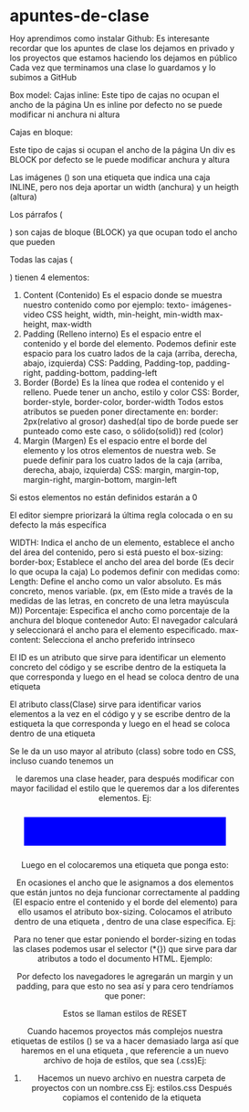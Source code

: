# apuntes-de-clase

Hoy aprendimos como instalar Github:
 Es interesante recordar que los apuntes de clase los dejamos en privado y los proyectos que estamos haciendo los dejamos en público
 Cada vez que terminamos una clase lo guardamos y lo subimos a GitHub




Box model: 
Cajas inline: <span></span>
 Este tipo de cajas no ocupan el ancho de la página 
Un <span></span> es inline por defecto no se puede modificar ni anchura ni altura

Cajas en bloque: <div></div>
 Este tipo de cajas si ocupan el ancho de la página 
Un div es BLOCK por defecto se le puede modificar anchura y altura 

Las imágenes (<img></img>) son una etiqueta que indica una caja INLINE, pero nos deja aportar un width (anchura) y un heigth (altura)

Los párrafos (<p></p>) son cajas de bloque (BLOCK) ya que ocupan todo el ancho que pueden

Todas las cajas (<div></div>) tienen 4 elementos:
1. Content (Contenido)
Es el espacio donde se muestra nuestro contenido como por ejemplo: texto- imágenes-video CSS height, width, min-height, min-width max-height, max-width
2. Padding (Relleno interno)
Es el espacio entre el contenido y el borde del elemento. Podemos definir este espacio para los cuatro lados de la caja (arriba, derecha, abajo, izquierda) CSS: Padding, Padding-top, padding-right, padding-bottom, padding-left
3. Border (Borde)
Es la línea que rodea el contenido y el relleno. Puede tener un ancho, estilo y color
CSS: Border, border-style, border-color, border-width
Todos estos atributos se pueden poner directamente en:
   border: 2px(relativo al grosor) dashed(al tipo de borde puede ser punteado como este caso, o sólido(solid)) red (color)
4. Margin (Margen)
Es el espacio entre el borde del elemento y los otros elementos de nuestra web. Se puede definir para los cuatro lados de la caja (arriba, derecha, abajo, izquierda)
CSS: margin, margin-top, margin-right, margin-bottom, margin-left

Si estos elementos no están definidos estarán a 0

El editor siempre priorizará la última regla colocada o en su defecto la más específica

WIDTH:
Indica el ancho de un elemento, establece el ancho del área del contenido, pero si está puesto el box-sizing: border-box; Establece el ancho del area del borde (Es decir lo que ocupa la caja)
Lo podemos definir con medidas como:
 Length: Define el ancho como un valor absoluto. Es más concreto, menos variable. (px, em (Esto mide a través de la medidas de las letras, en concreto de una letra mayúscula M))
 Porcentaje: Especifica el ancho como porcentaje de la anchura del bloque contenedor
 Auto: El navegador calculará y seleccionará el ancho para el elemento especificado.
 max-content: Selecciona el ancho preferido intrínseco


El ID es un atributo que sirve para identificar un elemento concreto del código y se escribe dentro de la estiqueta la que corresponda y luego en el head se coloca dentro de una etiqueta <style> en el <head> se colocará una almohadilla antes del nombre que hayamos escogido para referenciarlo. Ejemplo:
Primero colocamos esto en el body:
<body>
 <div id="mifooter">
    Contenido 4
    </div>
</body>
Después colocamos esto en el head:
<head>
<style>
    #mifooter {
            background-color: aquamarine;
            margin: 20px;
            padding: 20px;

        }
</style>
</head>

El atributo class(Clase) sirve para identificar varios elementos a la vez en el código y y se escribe dentro de la estiqueta la que corresponda y luego en el head se coloca dentro de una etiqueta <style> en el <head> se colocará un punto(.) antes del nombre que hayamos designado para para referenciarlo. Ejemplo:
Primero colocamos esto en el body:

<body> 
<div class="contenido">
Contenido 1
</div>

<div class="contenido">
    Contenido 2
</div>

<div class="contenido">
    Contenido 3
</div>
</body>

Después colocamos esto en el head, dentro de una etiqueta <style></style>
<style>
.contenido {
            background-color: blue;
            margin: 25px;
            padding: 25px;
            color: white;
            
        }  
        
 </style>

Se le da un uso mayor al atributo (class) sobre todo en CSS, incluso cuando tenemos un <header> le daremos una clase header, para después modificar con mayor facilidad el estilo que le queremos dar a los diferentes elementos. Ej:
  <header class="header"> </header>
Luego en el <head> colocaremos una etiqueta <style></style> que ponga esto:
<style>
  .header{
            background-color: blue;
            margin: 25px;
            padding: 25px;
            color: white;
  }
</style>




En ocasiones el ancho que le asignamos a dos elementos que están juntos no deja funcionar correctamente al padding (El espacio entre el contenido y el borde del elemento) para ello usamos el atributo box-sizing. Colocamos el atributo dentro de una etiqueta <style></style>, dentro de una clase específica. Ej:
<style>
    
        .div1{
            border: 2px dashed red;
            padding:5px;
            width: 200px;
            box-sizing: border-box;
        }

        .div2{
            border:2px dashed green;
            padding:25px;
            width:200px;
            /*Si queremos incluir el padding dentro del ancho total usamos box sizing border box*/
            box-sizing: border-box;
            
        }
</style>
Para no tener que estar poniendo el border-sizing en todas las clases podemos usar el selector (*{}) que sirve para dar atributos a todo el documento HTML. Ejemplo:
<style>
*{
       box-sizing: border-box; 
    }
</style>





Por defecto los navegadores le agregarán un margin y un padding, para que esto no sea así y para cero tendríamos que poner:
  <style> 
   *{
    box-sizing:border-box;
    margin:0px;
    padding: 0px;
    }
    </style>
Estos se llaman estilos de RESET




Cuando hacemos proyectos más complejos nuestra etiquetas de estilos (<style></style>) se va a hacer demasiado larga así que haremos en el <head> una etiqueta <link>, que referencie a un nuevo archivo de hoja de estilos, que sea (.css)Ej:
1. Hacemos un nuevo archivo en nuestra carpeta de proyectos con un nombre.css Ej:
    estilos.css
Después copiamos el contenido de la etiqueta <style>, SIN LA ETIQUETA <style> ya que esta es una etiqueta HTML, y estamos trabajando con un archivo CSS
2. Una vez hecho esto abrimos una estiqueta <link> en el <head> y referenciamos en el (href=) la ruta del archivo Ej:
    <link rel="stlyesheet" href="estilos.css">

3. Podremos borrar la etiqueta <style> del documento HTML, recordando que todo lo relativo a esta etiqueta lo añadiremos al documento CSS
Siempre está bien crear una carpeta dentro de nuestro proyecto llamada CSS que contenga nuestros archivos CSS


Posición relativa vs Posición absoluta
    <link rel="stlyesheet" href="./css/estilos.css">
    <!--posición relativa: inicia desde el archivo que lo está usando-->
    <!--el (./) indica la carpeta del proyecto que estoy usando-->
    <link rel="stlyesheet" href="/dia6/css/estilos.css">
    <!--posición absoluta: inicia desde la carpeta raíz de mi servidor web -->

    para subir una carpeta en la organización pongo: (../)
    Para subir 2 carpetas en la organización pongo: (../../) etc...
La MÁS RECOMENDABLE es: La posición RELATIVA

 

Si queremos que un elemento tenga más de una clase se le pueden sumar clases de la siguiente manera:
<div class="divVerde caja">
       hola soy el contenido 1! 
     </div>
Si queremos modificar un elemento con unas clases específicas, lo hacemos de esta manera:
1. En el HTML, en el <body> colocamos esto:
<body>
 <div class="divVerde caja resaltada">
        hola soy el contenido 2! 
      </div>
</body>
2. En el archivo.css colocamos esto:
.divVerde.caja.resaltada{
        border: 5px dashed blue 
     }
SI LE DAMOS MÁS DE UNA CLASE A UNA ETIQUETA LA COMÚN A TODAS DEBE IR LA PRIMERA EN LA HOJA DE ESTILOS (.css) Y DE FORMA DESCENDENTE CON LAS CLASES MÁS ESPECÍFICAS.
Si hacemos un <div> dentro de otro <div>, y el <div> padre tiene unas clases, y el <div> hijo tiene otra clase específica, se hará así:
1. En el HTML en el <body> irá así:
<div class="divVerde caja">
        <div class="resaltada">
        hola soy el div verde caja y resaltada
      </div>
      </div>
2. En el CSS irá así:
.divVerde.caja .resaltada{
        border: 5px solid rgb(60, 255, 0);
     }






Si le damos a algo un atributo display pero no queremos que se vea, en una etiqueta style, le ponemos display: none




Si tenemos problemas para el tamaño de nuestro fondo (background) utilizaremos el background size, tenemos varias opciones:
  - background-size: contain; (Ocupa la pantalla entera repitiendo la imagen)
  - background-size: contain; (Ocupa solo el tamaño de la imagen)
    background-repeat: no-repeat;
  - background-size: cover; (Cubre todo el fondo pero con la imagen recortada)
  - background-size: 30%; (Cube el fondo con las imágenes representadas en un 30%)
  - background-size: 200px 100px; (Cubre el fondo con la imagen repetida a un tamaño específico)
  


Una forma de centrar un div 
 <div style="max-width: 25%; margin: 0 auto">



 *{
            background: red;
            /*Sirve para marcar todo el contenido en pantalla*/
        }
        :root {
            /*sirve para marcar todo el contenido HTML*/
        }
        body{
            /*para marcar solo lo que haya en el body*/
        }


El display:flex va en la caja contenedor primaria es decir solo afecta a los hijos no a los subhijos
Los atributos flex se deben poner en cada caja específica de cada subhijo

Para mover elementos a través de la página con la propiedad flex:
 Justify-content sirve para moverlos HORIZONTALMENTE
 Alingn-items sirve para moverlos VERTICALMENTE
  Para mover elementos a través de la página con la propiedad flex

  Esta página nos explica como hacer un RESET para todos los estilos de nuestra página:
  https://meyerweb.com/eric/tools/css/reset/
  
  También hay otros que dan medidas de normalización como esta, que busca que en todos los navegadores y pantallas se vea de la misma manera:
  https://necolas.github.io/normalize.css/
  https://elad2412.github.io/the-new-css-reset/


Un LAYOUT es la distribución que va a llevar una página WEB esto es lo primero que debemos hacer organizar de que manera vamos a distribuir los elementos en la página WEB
A la hora de organizar el layout el header el main y el footer son COLUMNAS, ya que todo lo dividible en filas se entiende como columnas, entonces en el atributo container, que contendrá todo estos en el body deberíamos poner esto:

.container{
            display:flex;
            flex-direction: column;
            height: 100vh; 
        }


Para repetir el número de elementos que quieres utilizar ponemos el nombre del elemento (li), asterisco(*) ponemos seguido el número de veces (5)que los quieres ver:
  li*5


Como especificar que el contenido ocupe todo lo que sobra de espacio en una página:
  height: 100vh; /*100% del view height*/


Todos los elementos STICKY y FIXED van con POSITION y NO CON DISPLAY FLEX
Los UL no pueden tener otro elemento que no sean LI
Los formularios son una manera de comunicarnos con el servidor haremos consultas (REQUEST) de GET y de POST.



FORMAS DE PONER COMENTARIOS EN VISUAL STUDIO CODE:
<!--Estos son los comentarios de HTML-->
/*Estos son los comentarios de CSS*/


<!--COSAS PENDIENTES PARA VER-->
SERÍA INTERESANTE REVISAR CORRECCIÓN DE EVA Y CAROL:
Desde el principio del día 14 - Hasta 0:25
SERÍA INTERESANTE REVISAR CORRECCIÓN DE DAVID Y JENNY:
Desde el 0:45 del día 14 - Hasta 
SOLUCION PROBLEMAS HEADER
0:54-1:02
mirar solución label
1:50-1:59



<!--SEMÁNTICA WEB-->
La semantica WEB permite que la información se comparte y reutilizada entre aplicaciones empresas y comunidades.
La semántica WEB es una extensión de la web/intenet actual donde la informacion está dada, bien definida, para conectar de una mejor manera computadoras y personas para poder trabajar de forma conjunta.
En este caso la información es la página WEB que estamos creando. Y lo que buscamos es que este contenido se pueda compartir entre difentes, comunidades, personas, empresas, ordenadores... 

Con la semantic WEB ponemos una información extra pa

La web semántica es un enfoque para organizar y presentar la información en la web de una manera que las computadoras pueden comprender el significado y el contexto de los datos, facilitando así la colaboracíon entre diferentes sistemas y usuarios.
TERMINAR VIDEO MAÑANA 2:56

Lo que buscamos con la semántica web es tener más control con la manera que tenemos de organizar la web por zonas y elementos. 
<!--Para esto busca en google ejemplos de semantic tags-->
El article puede contener múltiples cosas no hay una respuesta correcta simplemente ayuda a los navegadores y a los usuarios a tratar de comprender nuestro código. Sirve para hacer un buen SEO, ya que si tenemos bien utilizada nuestra semántica WEB el navegador puede sacar ciertos elementos y hacer publicidad automática.


NOMENCLATURAS CSS
Sirven para organizar mejor todo el documento CSS y utilizar un mismo documento CSS por varias personas


<!--SHORTCUTS DE VISUAL ESTUDIO CODE-->
# VSC Shortcuts interesantes

- `Ctrl + Shift + P` : Buscar cualquier comando (Ver uso de > y @)
- `Ctrl + P` : Buscar cualquier archivo en el proyecto
- `Ctrl + P` : y luego `>` : Buscar cualquier comando
- `Ctrl + P` : y luego `@` : Buscar cualquier Símbolo/Nodo en el archivo

- `Ctrl + B` : Ocultar/Mostrar el sidebar
- `Ctrl + Shift + E` : Ver el explorador de archivos
- `Ctrl + Shift + X` : Ver el explorador de extensiones
- `Ctrl + Ñ` : Abrir la terminal
- `Ctrl + Space` : Autocompletar (Trigger Suggestion)
- `Ctrl + I` : Activar Github Copilot

Podemos ver la lista completa de shortcuts en la página de [Visual Studio Code](https://code.visualstudio.com/shortcuts/keyboard-shortcuts-windows.pdf)
o para [MacOS](https://code.visualstudio.com/shortcuts/keyboard-shortcuts-macos.pdf)
o haciendo `Ctrl + K` y luego `Ctrl + S`.

## Selección de texto
- `Ctrl + L` : Seleccionar la línea actual + la siguiente
- `Ctrl + D` : Seleccionar la siguiente ocurren
- `Ctrl + D` : Seleccionar la siguiente ocurrencia de la selección
- `Ctrl + Shift + L` : Seleccionar todas las ocurrencias de la selección
- `Alt + Shift + Right` : Ampliar la seleccion: "Palabra -> Linea -> Bloque"
- `Alt + Shift + Left` : Reducir la selección: "Bloque -> Linea -> Palabra"

## Movimiento por el código

- `Alt + Up` : Mover la línea actual hacia arriba
- `Alt + Down` : Mover la línea actual hacia abajo
- `F2` : Cambiar el nombre de la variable en todas sus ocurrencias
fux-jmif-nnv 


seleccionar Editar>Buscar y reemplazar o presionando CTRL+F.


REPASAR DÍA 16 MINUTO 0:56 HASTA lo que sea / retomar 1:49

:root es similar  al (*) que es el selector de CSS

cuando ponemos un style inline (dentro de la etiqueta) tiene más especificidad. No es recomendable

Dejaremos de usar los IDs para CSS porque lo dejaremos para JavaScript

Para poner una clase es es mejor poner la clase en inglés
De cara al proyecto final no deberíamos usar la 

en EL METODO BEM los modificador puede ser modificador del elememto o del bloque si es del elemento tenemos que poner primero la clase del bloque espacio elemento y el modificador directamente
Ejemplos de opciones de bloque/elemento/modificador
bloque
bloque__elemento
bloque__elemento--modificador
bloque--modificador

para seleccionar 2 clases lo ponemos así
 .clase.boton{
 }
Seguido solo en el caso de queramos seleccionar un elemento con dos clases